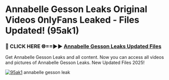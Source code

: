 # Annabelle Gesson Leaks Original Videos 0nlyFans Leaked - Files Updated! (95ak1)

<h3>🔴 CLICK HERE 🌐==►► <a href="https://tinyurl.com/2wckxsce" rel="nofollow">Annabelle Gesson Leaks Updated Files</a></h3>

Get Annabelle Gesson Leaks and all content. Now you can access all videos and pictures of Annabelle Gesson Leaks. New Updated Files 2025!

[![95ak1](https://i.imgur.com/AFduVYN.gif)](https://tinyurl.com/2wckxsce)
annabelle gesson leak